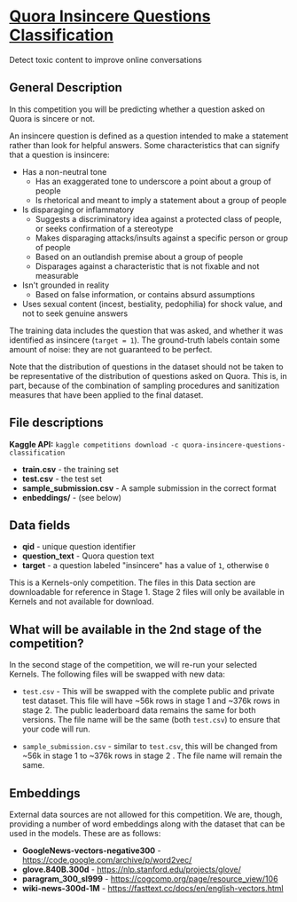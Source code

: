 # [Quora Insincere Questions Classification](https://www.kaggle.com/c/quora-insincere-questions-classification/data)

Detect toxic content to improve online conversations

## General Description

In this competition you will be predicting whether a question asked on Quora is sincere or not.

An insincere question is defined as a question intended to make a statement rather than look for helpful answers. Some characteristics that can signify that a question is insincere:

- Has a non-neutral tone
  - Has an exaggerated tone to underscore a point about a group of people
  - Is rhetorical and meant to imply a statement about a group of people
- Is disparaging or inflammatory
  - Suggests a discriminatory idea against a protected class of people, or seeks confirmation of a stereotype
  - Makes disparaging attacks/insults against a specific person or group of people
  - Based on an outlandish premise about a group of people
  - Disparages against a characteristic that is not fixable and not measurable
- Isn't grounded in reality
  - Based on false information, or contains absurd assumptions
- Uses sexual content (incest, bestiality, pedophilia) for shock value, and not to seek genuine answers

The training data includes the question that was asked, and whether it was identified as insincere (`target = 1`). The ground-truth labels contain some amount of noise: they are not guaranteed to be perfect.

Note that the distribution of questions in the dataset should not be taken to be representative of the distribution of questions asked on Quora. This is, in part, because of the combination of sampling procedures and sanitization measures that have been applied to the final dataset.

## File descriptions

**Kaggle API:** `kaggle competitions download -c quora-insincere-questions-classification`

- **train.csv** - the training set
- **test.csv** - the test set
- **sample_submission.csv** - A sample submission in the correct format
- **enbeddings/** - (see below)

## Data fields

- **qid** - unique question identifier
- **question_text** - Quora question text
- **target** - a question labeled "insincere" has a value of `1`, otherwise `0`

This is a Kernels-only competition. The files in this Data section are downloadable for reference in Stage 1. Stage 2 files will only be available in Kernels and not available for download.

## What will be available in the 2nd stage of the competition?

In the second stage of the competition, we will re-run your selected Kernels. The following files will be swapped with new data:

- `test.csv` - This will be swapped with the complete public and private test dataset. This file will have ~56k rows in stage 1 and ~376k rows in stage 2. The public leaderboard data remains the same for both versions. The file name will be the same (both `test.csv`) to ensure that your code will run.

- `sample_submission.csv` - similar to `test.csv`, this will be changed from ~56k in stage 1 to ~376k rows in stage 2 . The file name will remain the same.

## Embeddings

External data sources are not allowed for this competition. We are, though, providing a number of word embeddings along with the dataset that can be used in the models. These are as follows:

- **GoogleNews-vectors-negative300** - https://code.google.com/archive/p/word2vec/
- **glove.840B.300d** - https://nlp.stanford.edu/projects/glove/
- **paragram_300_sl999** - https://cogcomp.org/page/resource_view/106
- **wiki-news-300d-1M** - https://fasttext.cc/docs/en/english-vectors.html
